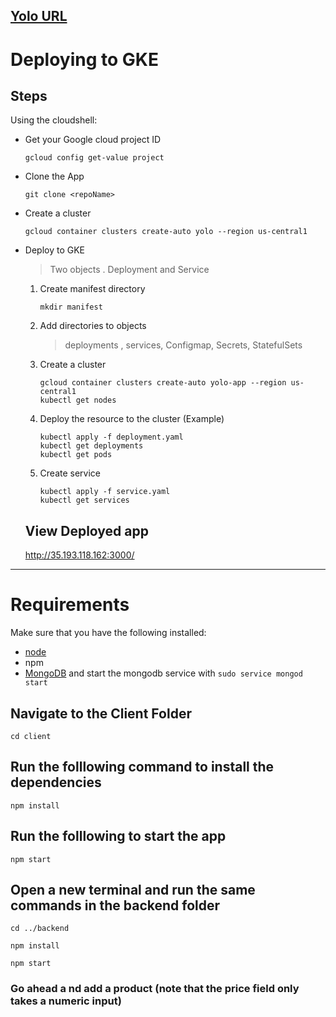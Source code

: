 [Yolo URL](http://35.193.118.162:3000/)
---
# Deploying to GKE

## Steps
Using the cloudshell:
* Get your Google cloud project ID
   ```
   gcloud config get-value project
   ```
* Clone the App
   ```
   git clone <repoName>
   ```
* Create a cluster
   ```
   gcloud container clusters create-auto yolo --region us-central1
   ```
* Deploy to GKE
    > Two objects . Deployment and Service
    1. Create manifest directory
        ```
        mkdir manifest
        ```
    1. Add directories to objects
        > deployments , services, Configmap, Secrets, StatefulSets
    1. Create a cluster
        ```
        gcloud container clusters create-auto yolo-app --region us-central1
        kubectl get nodes
        ```
    1. Deploy the resource to the cluster (Example)
        ```
        kubectl apply -f deployment.yaml
        kubectl get deployments
        kubectl get pods
        ```
    1. Create service
        ```
        kubectl apply -f service.yaml
        kubectl get services
        ```
      
        
  ## View Deployed app
  
  http://35.193.118.162:3000/
  
  
---
# Requirements
Make sure that you have the following installed:
- [node](https://www.digitalocean.com/community/tutorials/how-to-install-node-js-on-ubuntu-18-04) 
- npm 
- [MongoDB](https://docs.mongodb.com/manual/tutorial/install-mongodb-on-ubuntu/) and start the mongodb service with `sudo service mongod start`

## Navigate to the Client Folder 
 `cd client`

## Run the folllowing command to install the dependencies 
 `npm install`

## Run the folllowing to start the app
 `npm start`

## Open a new terminal and run the same commands in the backend folder
 `cd ../backend`

 `npm install`

 `npm start`

 ### Go ahead a nd add a product (note that the price field only takes a numeric input)
